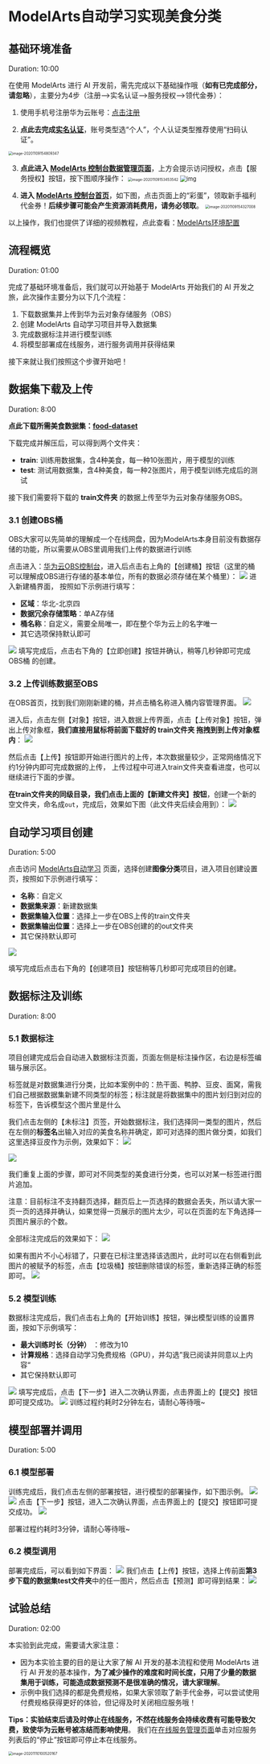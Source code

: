 <!--
summary: ModelArts自动学习实现美食分类
id: ModelArts-AutoML-Food-Recong
categories: Primary
tags: AutoML
status: Published
authors: JamieXu
feedback link: http://www.huaweicloud.ai
-->

# ModelArts自动学习实现美食分类
<!-- ---------------------- -->
## 基础环境准备
Duration: 10:00

在使用 ModelArts 进行 AI 开发前，需先完成以下基础操作哦（**如有已完成部分，请忽略**），主要分为4步（注册-->实名认证-->服务授权-->领代金券）：

1. 使用手机号注册华为云账号：[点击注册](https://reg.huaweicloud.com/registerui/cn/register.html?locale=zh-cn&service=https%3A%2F%2Fconsole.huaweicloud.com%2Fmodelarts%2F%3Fregion%3Dcn-north-4%26cloud_route_state%3D%2FloginIntro%3Fcode%3D7bI2Jqen#/register)


2. **点此去完成[实名认证](https://account.huaweicloud.com/usercenter/?service=https%3A%2F%2Fconsole.huaweicloud.com%2Fmodelarts%2F%3Fregion%3Dcn-north-4%26locale%3Dzh-cn%23%2Fdashboard#/accountindex/realNameAuth)**，账号类型选“个人”，个人认证类型推荐使用“扫码认证”。
 <img src="assets/garbage_recog/image-20201109154809347.png" alt="image-20201109154809347" style="zoom:50%;" />


3. **点此进入 [ModelArts 控制台数据管理页面](https://console.huaweicloud.com/modelarts/?region=cn-north-4#/dataset)**，上方会提示访问授权，点击【服务授权】按钮，按下图顺序操作：
    <img src="assets/basic/auth_1.png" alt="image-20201109153453542" style="zoom:50%;" />
    <img src="assets/basic/auth_2.png" alt="img" style="zoom:80%;" />    
  
    
4. **进入 [ModelArts 控制台首页](https://console.huaweicloud.com/modelarts/?region=cn-north-4#/loginIntro)**，如下图，点击页面上的“彩蛋”，领取新手福利代金券！**后续步骤可能会产生资源消耗费用，请务必领取**。
    <img src="assets/garbage_recog/image-20201109154327008.png" alt="image-20201109154327008" style="zoom:50%;" />

以上操作，我们也提供了详细的视频教程，点此查看：[ModelArts环境配置](https://bbs.huaweicloud.com/videos/102350)

<!-- ---------------------- -->
## 流程概览
Duration: 01:00

完成了基础环境准备后，我们就可以开始基于 ModelArts 开始我们的 AI 开发之旅，此次操作主要分为以下几个流程：

1. 下载数据集并上传到华为云对象存储服务（OBS）
2. 创建 ModelArts 自动学习项目并导入数据集
3. 完成数据标注并进行模型训练
4. 将模型部署成在线服务，进行服务调用并获得结果

接下来就让我们按照这个步骤开始吧！

<!-- ---------------------- -->
## 数据集下载及上传
Duration: 8:00

**点此下载所需美食数据集：[food-dataset](https://modelarts-case-data.obs.cn-north-4.myhuaweicloud.com:443/wuhan-food.zip?AccessKeyId=JL7I7G59X28R2YIRNMTV&Expires=1638203050&Signature=xn35C1ocRg5Ej%2Bj9NOHcE%2B/ReK4%3D)**

下载完成并解压后，可以得到两个文件夹：

* **train**: 训练用数据集，含4种美食，每一种10张图片，用于模型的训练
* **test**: 测试用数据集，含4种美食，每一种2张图片，用于模型训练完成后的测试

接下我们需要将下载的 **train文件夹** 的数据上传至华为云对象存储服务OBS。


### 3.1 创建OBS桶

<aside>OBS大家可以先简单的理解成一个在线网盘，因为ModelArts本身目前没有数据存储的功能，所以需要从OBS里调用我们上传的数据进行训练</aside>

点击进入：[华为云OBS控制台](https://storage.huaweicloud.com/obs/?region=cn-north-4&locale=zh-cn#/obs/manager/buckets)，进入后点击右上角的【创建桶】按钮（这里的桶可以理解成OBS进行存储的基本单位，所有的数据必须存储在某个桶里）：
![](./assets/wuhan_food_recog/2020-12-02-22-33-56.png)
进入新建桶界面， 按照如下示例进行填写：

* **区域**：华北-北京四
* **数据冗余存储策略**：单AZ存储
* **桶名称**：自定义，需要全局唯一，即在整个华为云上的名字唯一
* 其它选项保持默认即可

![](./assets/wuhan_food_recog/2020-12-02-22-36-50.png)
填写完成后，点击右下角的【立即创建】按钮并确认，稍等几秒钟即可完成 OBS桶 的创建。


### 3.2 上传训练数据至OBS
在OBS首页，找到我们刚刚新建的桶，并点击桶名称进入桶内容管理界面。
![](./assets/wuhan_food_recog/2020-12-02-22-48-01.png)

进入后，点击左侧【对象】按钮，进入数据上传界面，点击【上传对象】按钮，弹出上传对象框，**我们直接用鼠标将前面下载好的 train文件夹 拖拽到到上传对象框内**：
![](./assets/wuhan_food_recog/2020-12-02-23-00-23.png)

然后点击【上传】按钮即开始进行图片的上传，本次数据量较少，正常网络情况下约1分钟内即可完成数据的上传，
上传过程中可进入train文件夹查看进度，也可以继续进行下面的步骤。

**在train文件夹的同级目录，我们点击上面的【新建文件夹】按钮**，创建一个新的空文件夹，命名成`out`，完成后，效果如下图（此文件夹后续会用到）：
![](./assets/wuhan_food_recog/2020-12-03-16-25-04.png)


<!-- ---------------------- -->
## 自动学习项目创建
Duration: 5:00

点击访问 [ModelArts自动学习](https://console.huaweicloud.com/modelarts/?region=cn-north-4#/exeml) 页面，选择创建**图像分类**项目，进入项目创建设置页，按照如下示例进行填写：

* **名称**：自定义
* **数据集来源**：新建数据集
* **数据集输入位置**：选择上一步在OBS上传的train文件夹
* **数据集输出位置**：选择上一步在OBS创建的的out文件夹
* 其它保持默认即可

![](./assets/wuhan_food_recog/2020-12-03-16-29-19.png)

填写完成后点击右下角的【创建项目】按钮稍等几秒即可完成项目的创建。

## 数据标注及训练
Duration: 8:00

### 5.1 数据标注
项目创建完成后会自动进入数据标注页面，页面左侧是标注操作区，右边是标签编辑与展示区。

<aside>标签就是对数据集进行分类，比如本案例中的：热干面、鸭脖、豆皮、面窝，需我们自己根据数据集新建不同类型的标签；标注就是将数据集中的图片划归到对应的标签下，告诉模型这个图片里是什么</aside>

我们点击左侧的【未标注】页签，开始数据标注，我们选择同一类型的图片，然后在左侧的**标签名**出输入对应的美食名称并确定，即可对选择的图片做分类，如我们这里选择豆皮作为示例，效果如下：
![](./assets/wuhan_food_recog/2020-12-03-16-51-43.png)

![](./assets/wuhan_food_recog/2020-12-03-16-52-06.png)

我们重复上面的步骤，即可对不同类型的美食进行分类，也可以对某一标签进行图片追加。
<aside>注意：目前标注不支持翻页选择，翻页后上一页选择的数据会丢失，所以请大家一页一页的选择并确认，如果觉得一页展示的图片太少，可以在页面的左下角选择一页图片展示的个数。</aside>

全部标注完成后的效果如下：
![](./assets/wuhan_food_recog/2020-12-03-16-58-22.png)


如果有图片不小心标错了，只要在已标注里选择该选图片，此时可以在右侧看到此图片的被赋予的标签，点击【垃圾桶】按钮删除错误的标签，重新选择正确的标签即可。
![](./assets/wuhan_food_recog/2020-12-03-17-00-50.png)


### 5.2 模型训练
数据标注完成后，我们点击右上角的【开始训练】按钮，弹出模型训练的设置界面，按如下示例填写：

* **最大训练时长（分钟）** ：修改为10
* **计算规格**：选择自动学习免费规格（GPU），并勾选”我已阅读并同意以上内容“
* 其它保持默认即可

![](./assets/wuhan_food_recog/2020-12-03-17-12-23.png)
填写完成后，点击【下一步】进入二次确认界面，点击界面上的【提交】按钮即可提交成功。
![](./assets/wuhan_food_recog/2020-12-03-17-16-12.png)
训练过程约耗时2分钟左右，请耐心等待哦~

## 模型部署并调用
Duration: 5:00

### 6.1 模型部署
训练完成后，我们点击左侧的部署按钮，进行模型的部署操作，如下图示例。
![](./assets/wuhan_food_recog/2020-12-03-17-19-49.png)
![](./assets/wuhan_food_recog/2020-12-03-17-20-56.png)
点击【下一步】按钮，进入二次确认界面，点击界面上的【提交】按钮即可提交成功。
![](./assets/wuhan_food_recog/2020-12-03-17-23-44.png)

部署过程约耗时3分钟，请耐心等待哦~
### 6.2 模型调用
部署完成后，可以看到如下界面：
![](./assets/wuhan_food_recog/2020-12-03-17-29-24.png)
我们点击【上传】按钮，选择上传前面**第3步下载的数据集test文件夹**中的任一图片，然后点击【预测】即可得到结果：
![](./assets/wuhan_food_recog/2020-12-03-17-34-29.png)

<!-- ---------------------- -->
## 试验总结
Duration: 02:00

本实验到此完成，需要请大家注意：

* 因为本实验主要的目的是让大家了解 AI 开发的基本流程和使用 ModelArts 进行 AI 开发的基本操作，**为了减少操作的难度和时间长度，只用了少量的数据集用于训练，可能造成数据预测不是很准确的情况，请大家理解**。
* 示例中我们选择的都是免费规格，如果大家领取了新手代金券，可以尝试使用付费规格获得更好的体验，但记得及时关闭相应服务哦！

**Tips：实验结束后请及时停止在线服务，不然在线服务会持续收费有可能导致欠费，致使华为云账号被冻结而影响使用**。
我们在[在线服务管理页面](https://console.huaweicloud.com/modelarts/?region=cn-north-4&locale=zh-cn#/webservice/realTimeService)单击对应服务列表后的“停止”按钮即可停止本在线服务。

  <img src="assets/garbage_recog/image-20201109212031947.png" alt="image-20201110100520167" style="zoom:50%;" />
